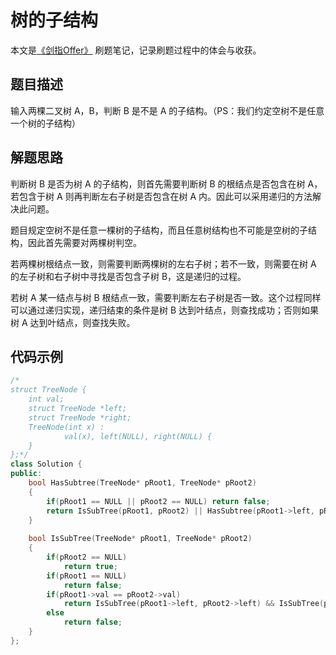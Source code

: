 # 树的子结构

本文是[《剑指Offer》](https://www.nowcoder.com/ta/coding-interviews?page=1) 刷题笔记，记录刷题过程中的体会与收获。

## 题目描述

输入两棵二叉树 A，B，判断 B 是不是 A 的子结构。（PS：我们约定空树不是任意一个树的子结构）

## 解题思路

判断树 B 是否为树 A 的子结构，则首先需要判断树 B 的根结点是否包含在树 A，若包含于树 A 则再判断左右子树是否包含在树 A 内。因此可以采用递归的方法解决此问题。

题目规定空树不是任意一棵树的子结构，而且任意树结构也不可能是空树的子结构，因此首先需要对两棵树判空。

若两棵树根结点一致，则需要判断两棵树的左右子树；若不一致，则需要在树 A 的左子树和右子树中寻找是否包含子树 B，这是递归的过程。

若树 A 某一结点与树 B 根结点一致，需要判断左右子树是否一致。这个过程同样可以通过递归实现，递归结束的条件是树 B 达到叶结点，则查找成功；否则如果树 A 达到叶结点，则查找失败。

## 代码示例

```C++
/*
struct TreeNode {
	int val;
	struct TreeNode *left;
	struct TreeNode *right;
	TreeNode(int x) :
			val(x), left(NULL), right(NULL) {
	}
};*/
class Solution {
public:
    bool HasSubtree(TreeNode* pRoot1, TreeNode* pRoot2)
    {
        if(pRoot1 == NULL || pRoot2 == NULL) return false;
        return IsSubTree(pRoot1, pRoot2) || HasSubtree(pRoot1->left, pRoot2) || HasSubtree(pRoot1->right, pRoot2);
    }
    
    bool IsSubTree(TreeNode* pRoot1, TreeNode* pRoot2)
    {
        if(pRoot2 == NULL)
            return true;
        if(pRoot1 == NULL)
            return false;
        if(pRoot1->val == pRoot2->val)
            return IsSubTree(pRoot1->left, pRoot2->left) && IsSubTree(pRoot1->right, pRoot2->right);
        else 
            return false;
    }
};
```


